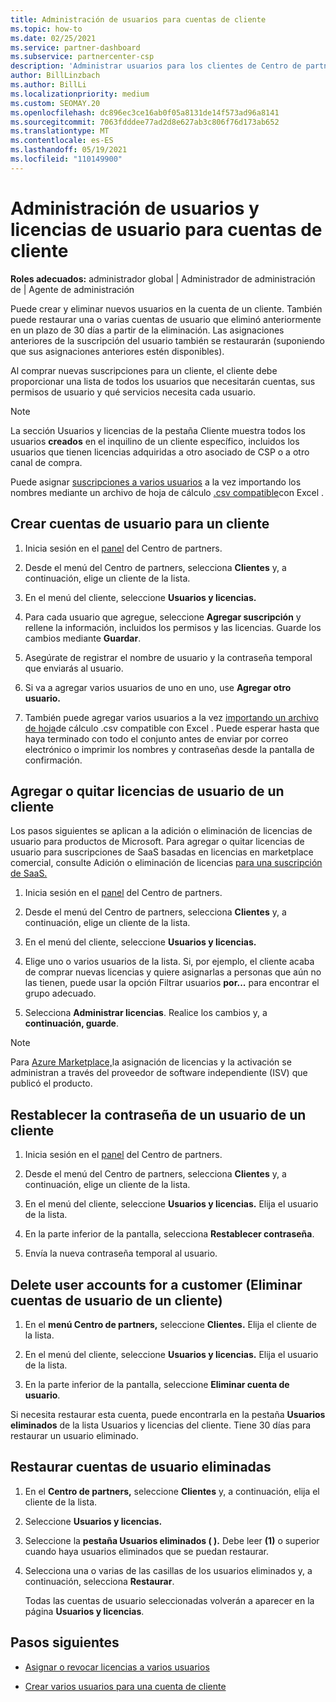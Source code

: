 ```yaml
---
title: Administración de usuarios para cuentas de cliente
ms.topic: how-to
ms.date: 02/25/2021
ms.service: partner-dashboard
ms.subservice: partnercenter-csp
description: 'Administrar usuarios para los clientes de Centro de partners: crear cuentas de usuario, agregar o quitar licencias de usuario, restablecer contraseñas y eliminar o restaurar cuentas de usuario.'
author: BillLinzbach
ms.author: BillLi
ms.localizationpriority: medium
ms.custom: SEOMAY.20
ms.openlocfilehash: dc896ec3ce16ab0f05a8131de14f573ad96a8141
ms.sourcegitcommit: 7063fdddee77ad2d8e627ab3c806f76d173ab652
ms.translationtype: MT
ms.contentlocale: es-ES
ms.lasthandoff: 05/19/2021
ms.locfileid: "110149900"
---
```

# <a name="manage-users-and-user-licenses-for-customer-accounts"></a>Administración de usuarios y licencias de usuario para cuentas de cliente 

**Roles adecuados:** administrador global | Administrador de administración de | Agente de administración


Puede crear y eliminar nuevos usuarios en la cuenta de un cliente. También puede restaurar una o varias cuentas de usuario que eliminó anteriormente en un plazo de 30 días a partir de la eliminación. Las asignaciones anteriores de la suscripción del usuario también se restaurarán (suponiendo que sus asignaciones anteriores estén disponibles).

Al comprar nuevas suscripciones para un cliente, el cliente debe proporcionar una lista de todos los usuarios que necesitarán cuentas, sus permisos de usuario y qué servicios necesita cada usuario.  

>[!NOTE]
>La sección Usuarios y  licencias de la pestaña Cliente muestra todos los usuarios **creados** en el inquilino de un cliente específico, incluidos los usuarios que tienen licencias adquiridas a otro asociado de CSP o a otro canal de compra.

Puede asignar [suscripciones a varios usuarios](bulk-license-provisioning-for-multiple-users.md) a la vez importando los nombres mediante un archivo de hoja de cálculo [.csv compatible](adding-multiple-users-to-a-customer-account.md)con Excel .

<a href="" id="createuseraccounts"></a>

## <a name="create-user-accounts-for-a-customer"></a>Crear cuentas de usuario para un cliente

1. Inicia sesión en el [panel](https://partner.microsoft.com/dashboard) del Centro de partners.

2. Desde el menú del Centro de partners, selecciona **Clientes** y, a continuación, elige un cliente de la lista.

3. En el menú del cliente, seleccione **Usuarios y licencias.**

4. Para cada usuario que agregue, seleccione **Agregar suscripción** y rellene la información, incluidos los permisos y las licencias. Guarde los cambios mediante **Guardar**.

5. Asegúrate de registrar el nombre de usuario y la contraseña temporal que enviarás al usuario.

6. Si va a agregar varios usuarios de uno en uno, use **Agregar otro usuario.**

7. También puede agregar varios usuarios a la vez [importando un archivo de hoja](adding-multiple-users-to-a-customer-account.md)de cálculo .csv compatible con Excel . Puede esperar hasta que haya terminado con todo el conjunto antes de enviar por correo electrónico o imprimir los nombres y contraseñas desde la pantalla de confirmación.

<a href="" id="userlicensing"></a>

## <a name="add-or-remove-user-licenses-for-a-customer"></a>Agregar o quitar licencias de usuario de un cliente

Los pasos siguientes se aplican a la adición o eliminación de licencias de usuario para productos de Microsoft. Para agregar o quitar licencias de usuario para suscripciones de SaaS basadas en licencias en marketplace comercial, consulte Adición o eliminación de licencias [para una suscripción de SaaS.](csp-commercial-marketplace-manage.md#add-or-remove-licenses-for-a-saas-subscription)

1. Inicia sesión en el [panel](https://partner.microsoft.com/dashboard) del Centro de partners.

2. Desde el menú del Centro de partners, selecciona **Clientes** y, a continuación, elige un cliente de la lista.

3. En el menú del cliente, seleccione **Usuarios y licencias.**

4. Elige uno o varios usuarios de la lista. Si, por ejemplo, el cliente acaba de comprar nuevas licencias y quiere asignarlas a personas que aún no las tienen, puede usar la opción Filtrar usuarios **por...** para encontrar el grupo adecuado.

5. Selecciona **Administrar licencias**. Realice los cambios y, a **continuación, guarde**.

> [!NOTE]
> Para [Azure Marketplace,](csp-commercial-marketplace-manage.md#assign-licenses-and-activate-a-subscription-on-behalf-of-a-customer)la asignación de licencias y la activación se administran a través del proveedor de software independiente (ISV) que publicó el producto.

<a href="" id="resetpassword"></a>

## <a name="reset-a-users-password-for-a-customer"></a>Restablecer la contraseña de un usuario de un cliente

1. Inicia sesión en el [panel](https://partner.microsoft.com/dashboard) del Centro de partners.

2. Desde el menú del Centro de partners, selecciona **Clientes** y, a continuación, elige un cliente de la lista.

3. En el menú del cliente, seleccione **Usuarios y licencias.** Elija el usuario de la lista.

4. En la parte inferior de la pantalla, selecciona **Restablecer contraseña**. 

5. Envía la nueva contraseña temporal al usuario.

<a href="" id="deleteuseraccounts"></a>

## <a name="delete-user-accounts-for-a-customer"></a>Delete user accounts for a customer (Eliminar cuentas de usuario de un cliente)

1. En el **menú Centro de partners,** seleccione **Clientes.** Elija el cliente de la lista.

2. En el menú del cliente, seleccione **Usuarios y licencias.** Elija el usuario de la lista.

3. En la parte inferior de la pantalla, seleccione **Eliminar cuenta de usuario**.

Si necesita restaurar esta cuenta, puede encontrarla en la pestaña **Usuarios** **eliminados** de la lista Usuarios y licencias del cliente. Tiene 30 días para restaurar un usuario eliminado.

<a href="" id="restoreuseraccounts"></a>

## <a name="restore-deleted-user-accounts"></a>Restaurar cuentas de usuario eliminadas

1. En el **Centro de partners,** seleccione **Clientes** y, a continuación, elija el cliente de la lista.

2. Seleccione **Usuarios y licencias.**

3. Seleccione la **pestaña Usuarios eliminados ( ).** Debe leer **(1)** o superior cuando haya usuarios eliminados que se puedan restaurar.

4. Selecciona una o varias de las casillas de los usuarios eliminados y, a continuación, selecciona **Restaurar**.

    Todas las cuentas de usuario seleccionadas volverán a aparecer en la página **Usuarios y licencias**.

## <a name="next-steps"></a>Pasos siguientes

- [Asignar o revocar licencias a varios usuarios](bulk-license-provisioning-for-multiple-users.md)

- [Crear varios usuarios para una cuenta de cliente](adding-multiple-users-to-a-customer-account.md)